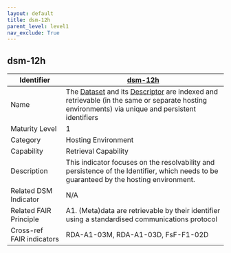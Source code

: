 ```yaml
---
layout: default
title: dsm-12h
parent_level: level1
nav_exclude: True
---
```


## dsm-12h

| Identifier | [dsm-12h](https://github.com/FAIRplus/Data-Maturity/blob/master/docs/_indicators/dsm-12h.md) |
| ---------- | ----------|
| Name | The [Dataset](https://fairplus.github.io/Data-Maturity/docs/Glossary/#dataset) and its [Descriptor](https://fairplus.github.io/Data-Maturity/docs/Glossary/#dataset-descriptor) are indexed and retrievable (in the same or separate hosting environments) via unique and persistent identifiers  |
| Maturity Level | 1 |
| Category | Hosting Environment |
| Capability | Retrieval Capability |
| Description | This indicator focuses on the resolvability and persistence of the Identifier, which needs to be guaranteed by the hosting environment. |
| Related DSM Indicator | N/A |
| Related FAIR Principle | A1. (Meta)data are retrievable by their identifier using a standardised communications protocol |
| Cross-ref FAIR indicators | RDA-A1-03M, RDA-A1-03D, FsF-F1-02D |
